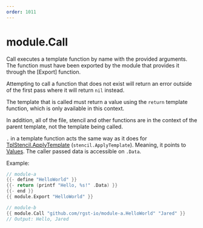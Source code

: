 ```yaml
---
order: 1011
---
```


<!-- Generated by tools/docgen. DO NOT EDIT. -->

# module.Call

Call executes a template function by name with the provided arguments.
The function must have been exported by the module that provides it
through the [Export] function.

Attempting to call a function that does not exist will return an error
outside of the first pass where it will return `nil` instead.

The template that is called must return a value using the `return`
template function, which is only available in this context.

In addition, all of the file, stencil and other functions are in the
context of the parent template, not the template being called.

`.` in a template function acts the same way as it does for [TplStencil.ApplyTemplate](#TplStencil.ApplyTemplate) (`stencil.ApplyTemplate`). Meaning, it points to [Values](#Values). The caller passed data is accessible on `.Data`.

Example:

```go
// module-a
{{- define "HelloWorld" }}
{{- return (printf "Hello, %s!" .Data) }}
{{- end }}
{{ module.Export "HelloWorld" }}

// module-b
{{ module.Call "github.com/rgst-io/module-a.HelloWorld" "Jared" }}
// Output: Hello, Jared
```
